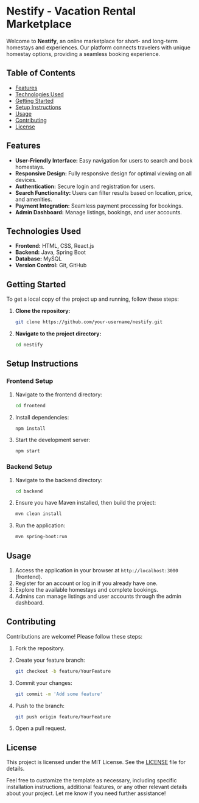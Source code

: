 # Nestify - Vacation Rental Marketplace

Welcome to **Nestify**, an online marketplace for short- and long-term homestays and experiences. Our platform connects travelers with unique homestay options, providing a seamless booking experience.

## Table of Contents

- [Features](#features)
- [Technologies Used](#technologies-used)
- [Getting Started](#getting-started)
- [Setup Instructions](#setup-instructions)
- [Usage](#usage)
- [Contributing](#contributing)
- [License](#license)


## Features

- **User-Friendly Interface:** Easy navigation for users to search and book homestays.
- **Responsive Design:** Fully responsive design for optimal viewing on all devices.
- **Authentication:** Secure login and registration for users.
- **Search Functionality:** Users can filter results based on location, price, and amenities.
- **Payment Integration:** Seamless payment processing for bookings.
- **Admin Dashboard:** Manage listings, bookings, and user accounts.

## Technologies Used

- **Frontend:** HTML, CSS, React.js
- **Backend:** Java, Spring Boot
- **Database:** MySQL
- **Version Control:** Git, GitHub

## Getting Started

To get a local copy of the project up and running, follow these steps:

1. **Clone the repository:**

   ```bash
   git clone https://github.com/your-username/nestify.git
   ```

2. **Navigate to the project directory:**

   ```bash
   cd nestify
   ```

## Setup Instructions

### Frontend Setup

1. Navigate to the frontend directory:

   ```bash
   cd frontend
   ```

2. Install dependencies:

   ```bash
   npm install
   ```

3. Start the development server:

   ```bash
   npm start
   ```

### Backend Setup

1. Navigate to the backend directory:

   ```bash
   cd backend
   ```

2. Ensure you have Maven installed, then build the project:

   ```bash
   mvn clean install
   ```

3. Run the application:

   ```bash
   mvn spring-boot:run
   ```

## Usage

1. Access the application in your browser at `http://localhost:3000` (frontend).
2. Register for an account or log in if you already have one.
3. Explore the available homestays and complete bookings.
4. Admins can manage listings and user accounts through the admin dashboard.

## Contributing

Contributions are welcome! Please follow these steps:

1. Fork the repository.
2. Create your feature branch:

   ```bash
   git checkout -b feature/YourFeature
   ```

3. Commit your changes:

   ```bash
   git commit -m 'Add some feature'
   ```

4. Push to the branch:

   ```bash
   git push origin feature/YourFeature
   ```

5. Open a pull request.

## License

This project is licensed under the MIT License. See the [LICENSE](LICENSE) file for details.



Feel free to customize the template as necessary, including specific installation instructions, additional features, or any other relevant details about your project. Let me know if you need further assistance!
